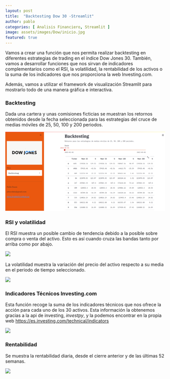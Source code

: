 ```yaml
---
layout: post
title:  "Backtesting Dow 30 -Streamlit"
author: pablo
categories: [ Analisis Financiero, Streamlit ]
image: assets/images/Dow/inicio.jpg
featured: true
---
```


Vamos a crear una función que nos permita realizar backtesting en diferentes estrategias de trading en el índice Dow Jones 30. También, vamos a desarrollar funciones que nos sirvan de indicadores complementarios como el RSI, la volatilidad, la rentabilidad de los activos o la suma de los indicadores que nos proporciona la web Investing.com.

Además, vamos a utilizar el framework de visualización Streamlit para mostrarlo todo de una manera gráfica e interactiva.

### Backtesting

Dada una cartera y unas comisiones ficticias se muestran los retornos obtenidos desde la fecha seleccionada para las estrategias del cruce de medias móviles de 25, 50, 100 y 200 periodos.

![](assets/images/dow/backtesting.png)

### RSI y volatilidad

El RSI muestra un posible cambio de tendencia debido a la posible sobre compra o venta del activo. Esto es así cuando cruza las bandas tanto por arriba como por abajo.

![](assets/images/dow/images/rsi.png)

La volatilidad muestra la variación del precio del activo respecto a su media en el periodo de tiempo seleccionado.

![](assets/images/dow/images/volat.png)

### Indicadores Técnicos Investing.com

Esta función recoge la suma de los indicadores técnicos que nos ofrece la acción para cada uno de los 30 activos. Esta información la obtenemos gracias a la api de investing, *investpy*, y la podemos encontrar en la propia web https://es.investing.com/technical/indicators

![](assets/images/dow/images/itec.png)

### Rentabilidad

Se muestra la rentabilidad diaria, desde el cierre anterior y de las últimas 52 semanas.

![](assets/images/dow/images/rentabilidad.png)
